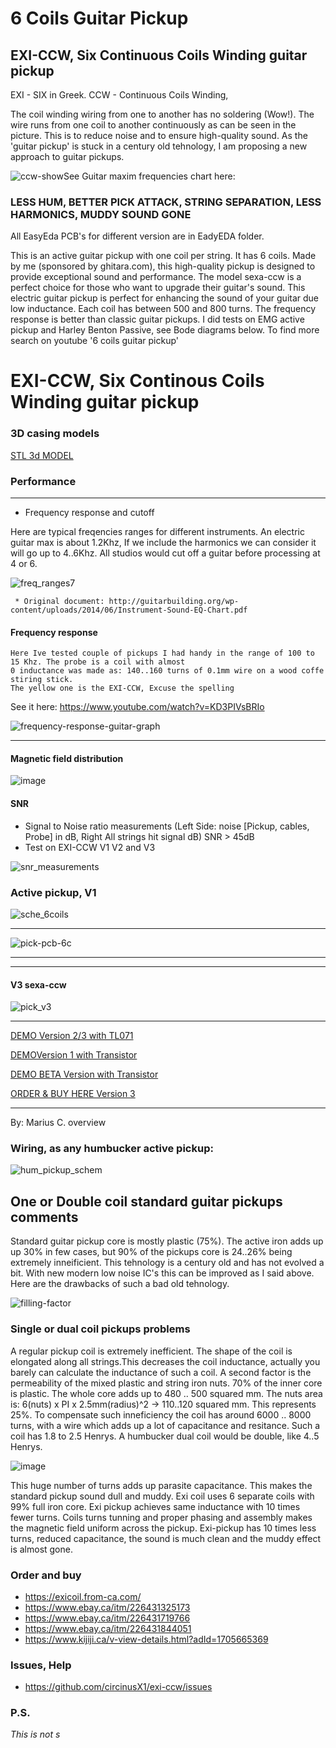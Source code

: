 # 6 Coils Guitar Pickup
## EXI-CCW, Six Continuous Coils Winding guitar pickup

EXI -  SIX in Greek.
CCW -  Continuous Coils Winding, 

The coil winding wiring from one to another has no soldering (Wow!). The wire runs from one coil 
to another continuously as can be seen in the picture. This is to reduce noise and to ensure high-quality sound.
As the 'guitar pickup' is stuck in a century old tehnology, I am proposing a new approach to guitar pickups.


![ccw-show](https://github.com/user-attachments/assets/264fc695-38b5-48cc-875b-a993a79dcdc8)See Guitar maxim frequencies chart here: 


### LESS HUM, BETTER PICK ATTACK, STRING SEPARATION, LESS HARMONICS, MUDDY SOUND GONE 


All EasyEda PCB's for different version are in EadyEDA folder.

This is an active guitar pickup with one coil per string. It has 6 coils.
Made by me (sponsored by ghitara.com), this high-quality pickup is designed to provide exceptional sound and performance. 
The model sexa-ccw is a perfect choice for those who want to upgrade their guitar's sound. This electric guitar pickup is perfect 
for enhancing the sound of your guitar due low inductance. Each coil has between 500 and 800 turns. The frequency response is better than 
classic guitar pickups. I did tests on EMG active pickup and Harley Benton Passive, see Bode diagrams below. 
To find more search on youtube '6 coils guitar pickup'


# EXI-CCW, Six Continous Coils Winding guitar pickup


### 3D casing models

[STL 3d MODEL](https://github.com/circinusX1/sexa-ccw/blob/main/3d/exi-emboss.stl)


### Performance

---
  * Frequency response and cutoff

Here are typical freqencies ranges for different instruments. An electric guitar max is about 1.2Khz, If we include the harmonics 
we can consider it will go up to 4..6Khz. All studios would cut off a guitar before processing at 4 or 6.

 ![freq_ranges7](https://github.com/user-attachments/assets/84ee54c9-d4f3-42eb-9eab-dfd46383acb1)


     * Original document: http://guitarbuilding.org/wp-content/uploads/2014/06/Instrument-Sound-EQ-Chart.pdf


#### Frequency response

       

    Here Ive tested couple of pickups I had handy in the range of 100 to 15 Khz. The probe is a coil with almost
    0 inductance was made as: 140..160 turns of 0.1mm wire on a wood coffe stiring stick.
    The yellow one is the EXI-CCW, Excuse the spelling

See it here: https://www.youtube.com/watch?v=KD3PIVsBRIo


    


![frequency-response-guitar-graph](https://github.com/circinusX1/sexa-ccw/assets/69641625/6f998b94-56da-473a-8156-6cec2b3ec632)



---

#### Magnetic field distribution

![image](https://github.com/user-attachments/assets/b8a5d370-a5ae-42d9-b2ab-b33b3e6394ff)



#### SNR


   * Signal to Noise ratio measurements (Left Side: noise [Pickup, cables, Probe] in dB, Right All strings hit signal dB) SNR > 45dB
   * Test on EXI-CCW V1 V2 and V3

![snr_measurements](https://github.com/user-attachments/assets/9e77f4ac-187c-401d-b68d-649ec1bbebdc)

     


### Active pickup, V1

![sche_6coils](https://github.com/circinusX1/sexa-ccw/assets/69641625/2b5d4f61-82ba-425c-bbf4-3223ea398ee7)

---

![pick-pcb-6c](https://github.com/circinusX1/sexa-ccw/assets/69641625/6b53ffa5-7a11-4bb3-852e-07e3fcdf1ea7)

---


---


#### V3 sexa-ccw

![pick_v3](https://github.com/circinusX1/sexa-ccw/assets/69641625/90c53b04-8858-478b-84e9-50dcb3daaf10)


---


[DEMO Version 2/3 with TL071 ](https://www.youtube.com/watch?v=29cAE45jkJk)

[DEMOVersion 1 with Transistor](https://www.youtube.com/watch?v=PKX4ls18GiM)

[DEMO BETA Version with Transistor](https://www.youtube.com/watch?v=EW_jxvgFBk8)

[ORDER & BUY HERE Version 3](https://ghitara.com/?p=_sexa_ccw.php)

---

By: Marius C.
overview

### Wiring, as any humbucker active pickup:
![hum_pickup_schem](https://github.com/user-attachments/assets/ab6aecd4-c662-405d-a481-3dcc77360dc5)






## One or Double coil standard guitar pickups comments

Standard guitar pickup core is mostly plastic (75%). The active iron adds up up 30% in few cases,
but 90% of the pickups core is 24..26% being extremely inneificient. 
This tehnology is a century old and has not evolved a bit. With new modern low noise IC's
this can be improved as I said above. Here are the drawbacks of such a bad old tehnology.


![filling-factor](https://github.com/user-attachments/assets/97ca918b-d1ad-4c51-9ae8-c7bfb1c99bd2)



### Single or dual coil pickups problems

A regular pickup coil is extremely inefficient. The shape of the coil is elongated along all strings.This decreases the coil inductance, actually you barely can calculate the inductance of such a coil. A second factor is the permeability of the mixed plastic and string iron nuts. 70% of the inner core is plastic. The whole core adds up to 480 .. 500 squared mm. The nuts area is: 6(nuts) x PI x 2.5mm(radius)^2 → 110..120 squared mm. This represents 25%. To compensate such inneficiency the coil has around 6000 .. 8000 turns, with a wire which adds up a lot of capacitance and resitance. Such a coil has 1.8 to 2.5 Henrys. A humbucker dual coil would be double, like 4..5 Henrys. 


![image](https://github.com/user-attachments/assets/ceea8f12-f662-4d90-ba2e-e98fb5aa3d4b)

This huge number of turns adds up parasite capacitance. This makes the standard pickup sound dull and muddy. Exi coil uses 6 separate coils with 99% full iron core. Exi pickup achieves same inductance with 10 times fewer turns. Coils turns tunning and proper phasing and assembly makes the magnetic field uniform across the pickup. Exi-pickup has 10 times less turns, reduced capacitance, the sound is much clean and the muddy effect is almost gone. 


### Order and buy
   * https://exicoil.from-ca.com/
   * https://www.ebay.ca/itm/226431325173
   * https://www.ebay.ca/itm/226431719766
   * https://www.ebay.ca/itm/226431844051
   * https://www.kijiji.ca/v-view-details.html?adId=1705665369

### Issues, Help 
   * https://github.com/circinusX1/exi-ccw/issues

### P.S.
_This is not s_


